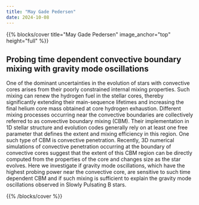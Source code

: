 ```yaml
---
title: "May Gade Pedersen"
date: 2024-10-08
---
```


{{% blocks/cover title="May Gade Pedersen" image_anchor="top" height="full" %}}

## Probing time dependent convective boundary mixing with gravity mode oscillations

One of the dominant uncertainties in the evolution of stars with convective cores arises from their poorly constrained internal mixing properties. Such mixing can renew the hydrogen fuel in the stellar cores, thereby significantly extending their main-sequence lifetimes and increasing the final helium core mass obtained at core hydrogen exhaustion. Different mixing processes occurring near the convective boundaries are collectively referred to as convective boundary mixing (CBM). Their implementation in 1D stellar structure and evolution codes generally rely on at least one free parameter that defines the extent and mixing efficiency in this region. One such type of CBM is convective penetration. Recently, 3D numerical simulations of convective penetration occurring at the boundary of convective cores suggest that the extent of this CBM region can be directly computed from the properties of the core and changes size as the star evolves. Here we investigate if gravity mode oscillations, which have the highest probing power near the convective core, are sensitive to such time dependent CBM and if such mixing is sufficient to explain the gravity mode oscillations observed in Slowly Pulsating B stars.

{{% /blocks/cover %}}
                    